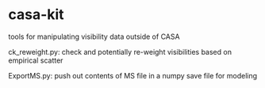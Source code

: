# casa-kit
tools for manipulating visibility data outside of CASA

ck_reweight.py: check and potentially re-weight visibilities based on empirical scatter

ExportMS.py: push out contents of MS file in a numpy save file for modeling

